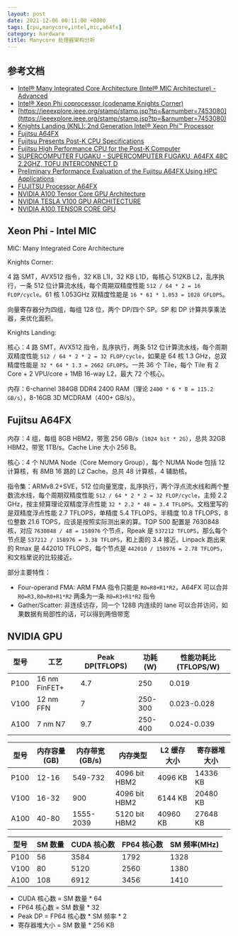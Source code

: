 ```yaml
---
layout: post
date: 2021-12-06 00:11:00 +0800
tags: [cpu,manycore,intel,mic,a64fx]
category: hardware
title: Manycore 处理器架构分析
---
```


## 参考文档

- [Intel® Many Integrated Core Architecture (Intel® MIC Architecture) - Advanced](https://www.intel.com/content/www/us/en/architecture-and-technology/many-integrated-core/intel-many-integrated-core-architecture.html)
- [Intel® Xeon Phi coprocessor (codename Knights Corner)](https://ieeexplore.ieee.org/abstract/document/7476487)
- [https://ieeexplore.ieee.org/stamp/stamp.jsp?tp=&arnumber=7453080](https://ieeexplore.ieee.org/stamp/stamp.jsp?tp=&arnumber=7453080)
- [Knights Landing (KNL): 2nd Generation Intel® Xeon Phi™ Processor](https://www.alcf.anl.gov/files/HC27.25.710-Knights-Landing-Sodani-Intel.pdf)
- [Fujitsu A64FX](https://en.wikipedia.org/wiki/Fujitsu_A64FX)
- [Fujitsu Presents Post-K CPU Specifications](https://www.fujitsu.com/global/about/resources/news/press-releases/2018/0822-02.html)
- [Fujitsu High Performance CPU for the Post-K Computer](https://web.archive.org/web/20201205202434/https://hotchips.org/hc30/2conf/2.13_Fujitsu_HC30.Fujitsu.Yoshida.rev1.2.pdf)
- [SUPERCOMPUTER FUGAKU - SUPERCOMPUTER FUGAKU, A64FX 48C 2.2GHZ, TOFU INTERCONNECT D](https://www.top500.org/system/179807/)
- [Preliminary Performance Evaluation of the Fujitsu A64FX Using HPC Applications](https://ieeexplore.ieee.org/stamp/stamp.jsp?tp=&arnumber=9229635)
- [FUJITSU Processor A64FX](https://www.fujitsu.com/downloads/SUPER/a64fx/a64fx_datasheet.pdf)
- [NVIDIA A100 Tensor Core GPU Architecture](https://images.nvidia.cn/aem-dam/en-zz/Solutions/data-center/nvidia-ampere-architecture-whitepaper.pdf)
- [NVIDIA TESLA V100 GPU ARCHITECTURE](https://images.nvidia.cn/content/volta-architecture/pdf/volta-architecture-whitepaper.pdf)
- [NVIDIA A100 TENSOR CORE GPU](https://www.nvidia.com/content/dam/en-zz/Solutions/Data-Center/a100/pdf/nvidia-a100-datasheet-us-nvidia-1758950-r4-web.pdf)

## Xeon Phi - Intel MIC

MIC: Many Integrated Core Architecture

Knights Corner:

4 路 SMT，AVX512 指令，32 KB L1I，32 KB L1D，每核心 512KB L2，乱序执行，一条 512 位计算流水线，每个周期双精度性能 `512 / 64 * 2 = 16 FLOP/cycle`。61 核 1.053GHz 双精度性能是 `16 * 61 * 1.053 = 1028 GFLOPS`。

向量寄存器分为四组，每组 128 位，两个 DP/四个 SP。SP 和 DP 计算共享乘法器，来优化面积。

Knights Landing:

核心：4 路 SMT，AVX512 指令，乱序执行，两条 512 位计算流水线，每个周期双精度性能 `512 / 64 * 2 * 2 = 32 FLOP/cycle`，如果是 64 核 1.3 GHz，总双精度性能是 `32 * 64 * 1.3 = 2662 GFLOPS`。一共 36 个 Tile，每个 Tile 有 2 Core + 2 VPU/core + 1MB 16-way L2，最大 72 个核心。

内存：6-channel 384GB DDR4 2400 RAM（理论 `2400 * 6 * 8 = 115.2 GB/s`），8-16GB 3D MCDRAM（400+ GB/s）。

## Fujitsu A64FX

内存：4 组，每组 8GB HBM2，带宽 256 GB/s（`1024 bit * 2G`），总共 32GB HBM2，带宽 1TB/s。Cache Line 大小 256 B。

核心：4 个 NUMA Node（Core Memory Group），每个 NUMA Node 包括 12 计算核，有 8MB 16 路的 L2 Cache。总共 48 计算核，4 辅助核。

指令集：ARMv8.2+SVE，512 位向量宽度，乱序执行，两个浮点流水线和两个整数流水线，每个周期双精度性能 `512 / 64 * 2 * 2 = 32 FLOP/cycle`，主频 2.2 GHz，按主频算理论双精度浮点性能 `32 * 2.2 * 48 = 3.4 TFLOPS`。文档里写的是双精度浮点性能 2.7 TFLOPS，单精度 5.4 TFLOPS，半精度 10.8 TFLOPS，8 位整数 21.6 TOPS，应该是按照实际测出来的算。TOP 500 配置是 7630848 核，对应 `7630848 / 48 = 158976` 个节点，Rpeak 是 `537212 TFLOPS`，那么每个节点是 `537212 / 158976 = 3.38 TFLOPS`，和上面的 3.4 接近。Linpack 跑出来的 Rmax 是 442010 TFLOPS，每个节点是 `442010 / 158976 = 2.78 TFLOPS`，和文档里说的比较接近。

部分主要特性：

- Four-operand FMA: ARM FMA 指令只能是 `R0=R0+R1*R2`，A64FX 可以合并 `R0=R3,R0=R0+R1*R2` 两条为一条 `R0=R3+R1*R2` 指令
- Gather/Scatter: 非连续访存，同一个 128B 内连续的 lane 可以合并访问，如果数据有局部性的话，可以得到两倍带宽

## NVIDIA GPU

| 型号 | 工艺          | Peak DP(TFLOPS) | 功耗(W) | 性能功耗比(TFLOPS/W) |
| ---- | ------------- | --------------- | ------- | -------------------- |
| P100 | 16 nm FinFET+ | 4.7             | 250     | 0.019                |
| V100 | 12 nm FFN     | 7               | 250-300 | 0.023-0.028          |
| A100 | 7 nm N7       | 9.7             | 250-400 | 0.024-0.039          |

| 型号 | 内存容量(GB) | 内存带宽(GB/s) | 内存类型      | L2 缓存大小 | 寄存器堆大小 |
| ---- | ------------ | -------------- | ------------- | ----------- | ------------ |
| P100 | 12-16        | 549-732        | 4096 bit HBM2 | 4096 KB     | 14336 KB     |
| V100 | 16-32        | 900            | 4096 bit HBM2 | 6144 KB     | 20480 KB     |
| A100 | 40-80        | 1555-2039      | 5120 bit HBM2 | 40960 KB    | 27648 KB     |

| 型号 | SM 数量 | CUDA 核心数 | FP64 核心数 | SM 频率(MHz) |
| ---- | ------- | ----------- | ----------- | ------------ |
| P100 | 56      | 3584        | 1792        | 1328         |
| V100 | 80      | 5120        | 2560        | 1380         |
| A100 | 108     | 6912        | 3456        | 1410         |

- CUDA 核心数 = SM 数量 * 64
- FP64 核心数 = SM 数量 * 32
- Peak DP = FP64 核心数 * SM 频率 * 2
- 寄存器堆大小 = SM 数量 * 256 KB